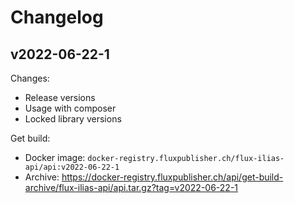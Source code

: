 # Changelog

## v2022-06-22-1

Changes:

- Release versions
- Usage with composer
- Locked library versions

Get build:

- Docker image: `docker-registry.fluxpublisher.ch/flux-ilias-api/api:v2022-06-22-1`
- Archive: https://docker-registry.fluxpublisher.ch/api/get-build-archive/flux-ilias-api/api.tar.gz?tag=v2022-06-22-1
